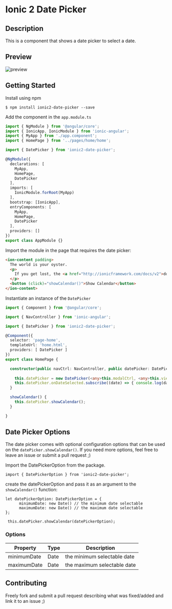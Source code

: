 # Ionic 2 Date Picker

## Description
This is a component that shows a date picker to select a date.

## Preview
![preview](https://github.com/shangyilim/ionic2-date-picker/blob/master/date-picker.PNG?raw=true)
## Getting Started
Install using npm

`$ npm install ionic2-date-picker --save`

Add the component in the `app.module.ts`
```typescript
import { NgModule } from '@angular/core';
import { IonicApp, IonicModule } from 'ionic-angular';
import { MyApp } from './app.component';
import { HomePage } from '../pages/home/home';

import { DatePicker } from 'ionic2-date-picker';

@NgModule({
  declarations: [
    MyApp,
    HomePage,
    DatePicker
  ],
  imports: [
    IonicModule.forRoot(MyApp)
  ],
  bootstrap: [IonicApp],
  entryComponents: [
    MyApp,
    HomePage,
    DatePicker
  ],
  providers: []
})
export class AppModule {}
```

Import the module in the page that requires the date picker:
```html
<ion-content padding>
  The world is your oyster.
  <p>
    If you get lost, the <a href="http://ionicframework.com/docs/v2">docs</a> will be your guide.
  </p>
  <button (click)="showCalendar()">Show Calendar</button>
</ion-content>
```

Instantiate an instance of the `DatePicker` 
```typescript
import { Component } from '@angular/core';

import { NavController } from 'ionic-angular';

import { DatePicker } from 'ionic2-date-picker';

@Component({
  selector: 'page-home',
  templateUrl: 'home.html',
  providers: [ DatePicker ]
})
export class HomePage {

  constructor(public navCtrl: NavController, public datePicker: DatePicker) {
    
    this.datePicker = new DatePicker(<any>this.modalCtrl, <any>this.viewController);
    this.datePicker.onDateSelected.subscribe((date) => { console.log(date); });
  }

  showCalendar() {
    this.datePicker.showCalendar();
  }

}

```

## Date Picker Options
The date picker comes with optional configuration options that can be used on the `datePicker.showCalendar()`.
If you need more options, feel free to leave an issue or submit a pull request ;)

Import the DatePickerOption from the package.
```
import { DatePickerOption } from 'ionic2-date-picker';
```

create the datePickerOption and pass it as an argument to the `showCalendar()` function:
```
let datePickerOption: DatePickerOption = {
      minimumDate: new Date() // the minimum date selectable
      maximumDate: new Date() // the maximum date selectable
}; 

 this.datePicker.showCalendar(datePickerOption);

```
### Options
| Property      | Type | Description  |
| ------------- |------| -------------|
| minimumDate   | Date | the minimum selectable date |
| maximumDate   | Date | the maximum selectable date |

## Contributing
Freely fork and submit a pull request describing what was fixed/added and link it to an issue ;)

